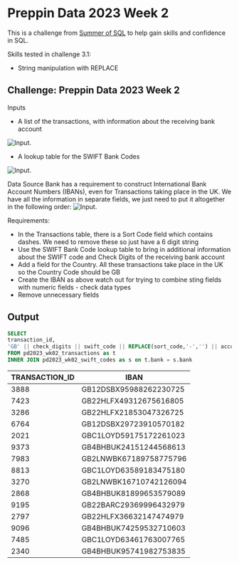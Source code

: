 # Preppin Data 2023 Week 2
This is a challenge from [Summer of SQL](https://github.com/wjsutton/the_summer_of_sql) to help gain skills and confidence in SQL.

Skills tested in challenge 3.1:
- String manipulation with REPLACE


## Challenge: Preppin Data 2023 Week 2

Inputs
- A list of the transactions, with information about the receiving bank account

![Input](https://blogger.googleusercontent.com/img/a/AVvXsEiAItr9blizuA4ej88cecGYqGdUDrReg6X245S-3nwVcwCEdQJTT_Zgq3LaqRPNp3Yk1wDKBarJ2rV-77rWIxmkB9n_d6IH6SniOe-zfAoO0u1iF7_ClvnK_OXoD_yXoshxbhhd633mzwtrYFaTHJu-GbrrBkUeF-meGbHvtIV7wUemkRK-5xO7Djk1qg).

- A lookup table for the SWIFT Bank Codes

![Input](https://blogger.googleusercontent.com/img/a/AVvXsEg6fOt52HxeinlLBH6vvkEe80nUpprIXfLmE4H7qwt0U4BNU9n4fzzw-_5bWOI77WJCAId9YFK6Ezzt05F8md6OtyVqeWulnhfukFe1tsv39cQtTU1w952ykX8yb2yOLQp8yyl9ojoj_OHS5vuh6qh61cdI33ZD4ARegghcajZSkj37pErkpnCU_nSHKw). 

Data Source Bank has a requirement to construct International Bank Account Numbers (IBANs), even for Transactions taking place in the UK. We have all the information in separate fields, we just need to put it altogether in the following order:
![Input](https://blogger.googleusercontent.com/img/a/AVvXsEg6cHU6JOCWWyUbCGBixif-Cj3CvRJNRr3RFzcpG7kI8zzL3eAWKBZPdu2UVqivMHILO-zaT2bJ9F2iaNfVWgZIAro_IOwwKi-GjJFVQyJ_O9iE-0X7Iin4vZxbqHiuEsPQp2nDtIjAARQ_aCrSbnmJU6LiU7L64P3gzS68jU9b7_ScOnYI3LOciKGwUw). 

Requirements:
- In the Transactions table, there is a Sort Code field which contains dashes. We need to remove these so just have a 6 digit string
- Use the SWIFT Bank Code lookup table to bring in additional information about the SWIFT code and Check Digits of the receiving bank account
- Add a field for the Country. All these transactions take place in the UK so the Country Code should be GB
- Create the IBAN as above watch out for trying to combine sting fields with numeric fields - check data types
- Remove unnecessary fields


## Output
````sql
SELECT 
transaction_id,
'GB' || check_digits || swift_code || REPLACE(sort_code,'-','') || account_number as iban
FROM pd2023_wk02_transactions as t
INNER JOIN pd2023_wk02_swift_codes as s on t.bank = s.bank
````
| TRANSACTION_ID | IBAN                    |
|----------------|-------------------------|
| 3888           | GB12DSBX95988262230725  |
| 7423           | GB22HLFX49312675616805  |
| 3286           | GB22HLFX21853047326725  |
| 6764           | GB12DSBX29723910570182  |
| 2021           | GBC1LOYD59175172261023  |
| 9373           | GB4BHBUK24151244568613  |
| 7983           | GB2LNWBK67189758775796  |
| 8813           | GBC1LOYD63589183475180  |
| 3270           | GB2LNWBK16710742126094  |
| 2868           | GB4BHBUK81899653579089  |
| 9195           | GB22BARC29369996432979  |
| 2797           | GB22HLFX36632147474979  |
| 9096           | GB4BHBUK74259532710603  |
| 7485           | GBC1LOYD63461763007765  |
| 2340           | GB4BHBUK95741982753835  |
